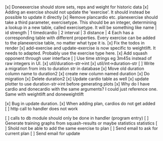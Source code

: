 [x] Doneexercise should store sets, reps and weight for historic data
[x] Adding an exercise should not update the 'exercise'. It should instead be
    possible to update it directly
[x] Remove plancardio etc. planexercise should take a third parameter,
    exercisetype. This should be an integer, determining a lookup in a new
    table, called exercisetype. It will be something like
        name        |   id
        strength    |   1
        timedcardio |   2
        interval    |   3
        distance    |   4
    Each has a corresponding table with different properties. Every exercise
    can be added to the planexercise table, no matter what type it is.
[x] Fix the todos in render
[x] add-exercise and update-exercise is now specific to weightlift. It needs to
    adapted. Probably use the exercise type here.
[x] Add squash opponent through user interface
[ ] Use time strings eg 3m45s instead of raw integers in UI.
    [x] util/duration-str->int
    [x] util/int->duration-str
    [ ] Write a migration from ints to duration str in database
        [x] Move old duration column name to duration2
        [x] create new column named duration
        [x] Do migration
        [x] Delete duration2
    [x] Update cardio table as well
    [x] update plotter to use duration-str->int before generating plots
[x] Why do I have cardio and donecardio with the same arguments? I could just
    reference one. Same with weightlift and doneweightlift

[x] Bug in update duration.
[x] When adding plan, cardios do not get added
[ ] http call to handler does not work


[ ] calls to db module should only be done in handler (program entry)
[ ] Generate training graphs from squash-results or maybe statistics statistics
[ ] Shold not be able to add the same exercise to plan
[ ] Send email to ask for current plan
[ ] Send email for update
